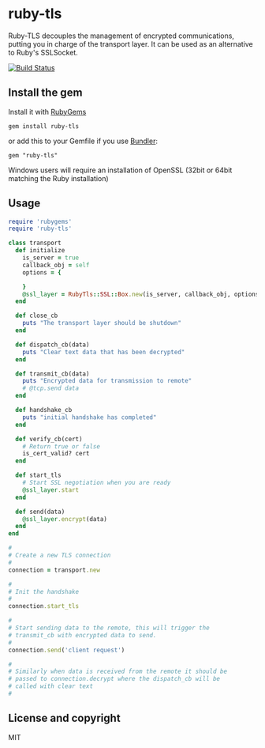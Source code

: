 # ruby-tls

Ruby-TLS decouples the management of encrypted communications, putting you in charge of the transport layer. It can be used as an alternative to Ruby's SSLSocket.

[![Build Status](https://travis-ci.org/cotag/ruby-tls.png?branch=master)](https://travis-ci.org/cotag/ruby-tls)


## Install the gem

Install it with [RubyGems](https://rubygems.org/)

    gem install ruby-tls

or add this to your Gemfile if you use [Bundler](http://gembundler.com/):

    gem "ruby-tls"


Windows users will require an installation of OpenSSL (32bit or 64bit matching the Ruby installation)


## Usage

```ruby
require 'rubygems'
require 'ruby-tls'

class transport
  def initialize
    is_server = true
    callback_obj = self
    options = {

    }
    @ssl_layer = RubyTls::SSL::Box.new(is_server, callback_obj, options)
  end

  def close_cb
    puts "The transport layer should be shutdown"
  end

  def dispatch_cb(data)
    puts "Clear text data that has been decrypted"
  end

  def transmit_cb(data)
    puts "Encrypted data for transmission to remote"
    # @tcp.send data
  end

  def handshake_cb
    puts "initial handshake has completed"
  end

  def verify_cb(cert)
    # Return true or false
    is_cert_valid? cert
  end

  def start_tls
    # Start SSL negotiation when you are ready
    @ssl_layer.start
  end

  def send(data)
    @ssl_layer.encrypt(data)
  end
end

#
# Create a new TLS connection
#
connection = transport.new

#
# Init the handshake
#
connection.start_tls

#
# Start sending data to the remote, this will trigger the
# transmit_cb with encrypted data to send.
#
connection.send('client request')

#
# Similarly when data is received from the remote it should be
# passed to connection.decrypt where the dispatch_cb will be
# called with clear text
#
```


## License and copyright

MIT

